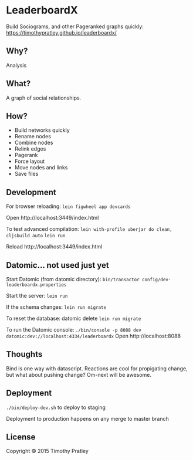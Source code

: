 # LeaderboardX

Build Sociograms, and other Pageranked graphs quickly:
https://timothypratley.github.io/leaderboardx/

## Why?

Analysis


## What?

A graph of social relationships.


## How?

* Build networks quickly
* Rename nodes
* Combine nodes
* Relink edges
* Pagerank
* Force layout
* Move nodes and links
* Save files


## Development

For browser reloading:
`lein figwheel app devcards`

Open http://localhost:3449/index.html

To test advanced compilation:
`lein with-profile uberjar do clean, cljsbuild auto`
`lein run`

Reload http://localhost:3449/index.html


## Datomic... not used just yet

Start Datomic (from datomic directory):
`bin/transactor config/dev-leaderboardx.properties`

Start the server:
`lein run`

If the schema changes:
`lein run migrate`

To reset the database:
datomic delete
`lein run migrate`

To run the Datomic console:
`./bin/console -p 8088 dev datomic:dev://localhost:4334/leaderboardx`
Open http://localhost:8088


## Thoughts

Bind is one way with datascript.
Reactions are cool for propigating change, but what about pushing change?
Om-next will be awesome.


## Deployment

`./bin/deploy-dev.sh` to deploy to staging

Deployment to production happens on any merge to master branch


## License

Copyright © 2015 Timothy Pratley
